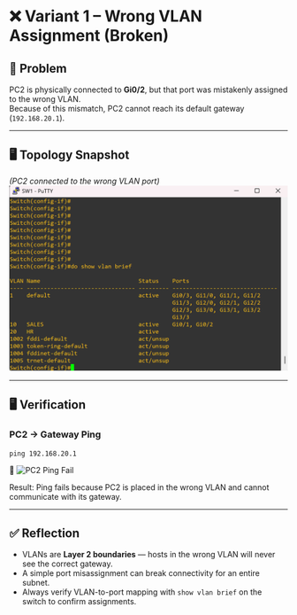 # ❌ Variant 1 – Wrong VLAN Assignment (Broken)

## 🔎 Problem
PC2 is physically connected to **Gi0/2**, but that port was mistakenly assigned to the wrong VLAN.  
Because of this mismatch, PC2 cannot reach its default gateway (`192.168.20.1`).

---

## 🖥️ Topology Snapshot
*(PC2 connected to the wrong VLAN port)*  
![Wrong VLAN Assignment](./wrong_vlan_assignment.png)

---

## 🖥️ Verification

### PC2 → Gateway Ping
```vpcs
ping 192.168.20.1
````

📸 ![PC2 Ping Fail](./pc2_ping_gw_fail.png)

Result: Ping fails because PC2 is placed in the wrong VLAN and cannot communicate with its gateway.

---

## ✅ Reflection

* VLANs are **Layer 2 boundaries** — hosts in the wrong VLAN will never see the correct gateway.
* A simple port misassignment can break connectivity for an entire subnet.
* Always verify VLAN-to-port mapping with `show vlan brief` on the switch to confirm assignments.

```

